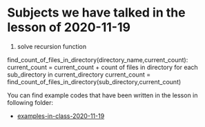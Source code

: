 # Subjects we have talked in the lesson of 2020-11-19

1. solve recursion function

find_count_of_files_in_directory(directory_name,current_count):
	current_count = current_count + count of files in directory
	for each sub_directory in current_directory
		current_count = find_count_of_files_in_directory(sub_directory,current_count)











You can find example codes that have been written in the lesson in following folder:
 - [examples-in-class-2020-11-19](examples-in-class-2020-11-19)



